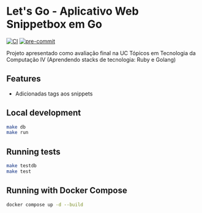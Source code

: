 # Let's Go - Aplicativo Web Snippetbox em Go
[![CI](https://github.com/vancanhuit/snippetbox/actions/workflows/ci.yml/badge.svg)](https://github.com/vancanhuit/snippetbox/actions/workflows/ci.yml)
[![pre-commit](https://img.shields.io/badge/pre--commit-enabled-brightgreen?logo=pre-commit&logoColor=white)](https://github.com/pre-commit/pre-commit)

Projeto apresentado como avaliação final na UC Tópicos em Tecnologia da Computação IV (Aprendendo stacks de tecnologia: Ruby e Golang)

## Features
- Adicionadas tags aos snippets

## Local development
```bash
make db
make run
```

## Running tests
```bash
make testdb
make test
```

## Running with Docker Compose

```bash
docker compose up -d --build
```
